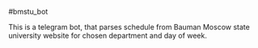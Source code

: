 #bmstu_bot

This is a telegram bot, that parses schedule from Bauman Moscow state university website for chosen department and day of week.
